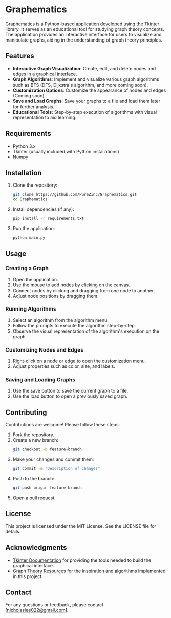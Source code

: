 # Graphematics

Graphematics is a Python-based application developed using the Tkinter library. It serves as an educational tool for studying graph theory concepts. The application provides an interactive interface for users to visualize and manipulate graphs, aiding in the understanding of graph theory principles.

## Features

- **Interactive Graph Visualization**: Create, edit, and delete nodes and edges in a graphical interface.
- **Graph Algorithms**: Implement and visualize various graph algorithms such as BFS (DFS, Dijkstra's algorithm, and more coming soon).
- **Customization Options**: Customize the appearance of nodes and edges (Coming soon).
- **Save and Load Graphs**: Save your graphs to a file and load them later for further analysis.
- **Educational Tools**: Step-by-step execution of algorithms with visual representation to aid learning.

## Requirements

- Python 3.x
- Tkinter (usually included with Python installations)
- Numpy

## Installation

1. Clone the repository:
    ```bash
    git clone https://github.com/PureZinc/Graphematics.git
    cd Graphematics
    ```

2. Install dependencies (if any):
    ```bash
    pip install -r requirements.txt
    ```

3. Run the application:
    ```bash
    python main.py
    ```

## Usage

### Creating a Graph

1. Open the application.
2. Use the mouse to add nodes by clicking on the canvas.
3. Connect nodes by clicking and dragging from one node to another.
4. Adjust node positions by dragging them.

### Running Algorithms

1. Select an algorithm from the algorithm menu.
2. Follow the prompts to execute the algorithm step-by-step.
3. Observe the visual representation of the algorithm's execution on the graph.

### Customizing Nodes and Edges

1. Right-click on a node or edge to open the customization menu.
2. Adjust properties such as color, size, and labels.

### Saving and Loading Graphs

1. Use the save button to save the current graph to a file.
2. Use the load button to open a previously saved graph.

## Contributing

Contributions are welcome! Please follow these steps:

1. Fork the repository.
2. Create a new branch:
    ```bash
    git checkout -b feature-branch
    ```
3. Make your changes and commit them:
    ```bash
    git commit -m "Description of changes"
    ```
4. Push to the branch:
    ```bash
    git push origin feature-branch
    ```
5. Open a pull request.

## License

This project is licensed under the MIT License. See the LICENSE file for details.

## Acknowledgments

- [Tkinter Documentation](https://docs.python.org/3/library/tkinter.html) for providing the tools needed to build the graphical interface.
- [Graph Theory Resources](https://www.geeksforgeeks.org/graph-data-structure-and-algorithms/) for the inspiration and algorithms implemented in this project.

## Contact

For any questions or feedback, please contact [nicholaslee022@gmail.com].

